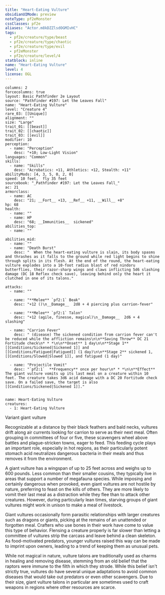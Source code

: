 ```yaml
---
title: "Heart-Eating Vulture"
obsidianUIMode: preview
noteType: pf2eMonster
cssClasses: pf2e
aliases: "Actor.m8kDZZlsdOGMIvHC" 
tags:
  - pf2e/creature/type/beast
  - pf2e/creature/type/chaotic
  - pf2e/creature/type/evil
  - pf2eMonster
  - pf2e/creature/level/4
statblock: inline
name: "Heart-Eating Vulture"
level: 4
license: OGL
---
```


```statblock
columns: 2
forcecolumns: true
layout: Basic Pathfinder 2e Layout
source: "Pathfinder #197: Let the Leaves Fall"
name: "Heart-Eating Vulture"
level: "Creature 4"
rare_03: [[Unique]]
alignment: ""
size: "Large"
trait_01: [[beast]]
trait_02: [[chaotic]]
trait_03: [[evil]]
modifier: 10
perception:
  - name: "Perception"
    desc: "+10; Low-Light Vision"
languages: "Common"
skills:
  - name: "Skills"
    desc: "Acrobatics: +11, Athletics: +12, Stealth: +11"
abilityMods: [4, 3, 5, 0, 2, 0]
speed: 10 feet,  fly 35 feet
sourcebook: "_Pathfinder #197: Let the Leaves Fall_"
ac: 21
armorclass:
  - name: AC
    desc: "21; __Fort__ +13, __Ref__ +11, __Will__ +8"
hp: 68
health:
  - name: ""
  - name: HP
    desc: "68; __Immunities__  sickened"
abilities_top:
  - name: ""

abilities_mid:
  - name: ""
  - name: "Death Burst"
    desc: "  When the heart-eating vulture is slain, its body spasms and thrashes as it falls to the ground while red light begins to shine through splits in its flesh. At the end of the round, the heart-eating vulture explodes into a 10-foot radius blast of red nindoru butterflies, their razor-sharp wings and claws inflicting 5d6 slashing damage (DC 18 Reflex check save), leaving behind only the heart it clutched in one of its talons."

attacks:
  - name: ""

  - name: "**Melee** `pf2:1` Beak"
    desc: "+12 ()\n__Damage__  2d8 + 4 piercing plus carrion-fever"

  - name: "**Melee** `pf2:1` Talon"
    desc: "+12 (agile, finesse, magical)\n__Damage__  2d6 + 4 slashing"

  - name: "Carrion Fever"
    desc: " (disease) The sickened condition from carrion fever can't be reduced while the affliction remains\n\n**Saving Throw** DC 21 Fortitude check\n* * *\n\n**Onset** 1 day\n\n**Stage 1** [[Conditions/Sickened|Sickened 1]] and [[Conditions/Fatigued|Fatigued]] (1 day)\n\n**Stage 2** sickened 1, [[Conditions/Slowed|Slowed 1]], and fatigued (1 day)"

  - name: "Projectile Vomit"
    desc: "`pf2:1`  **Frequency** once per hour\n* * *\n\n**Effect** The giant vulture vomits up its last meal on a creature within 10 feet. The creature takes 3d6 acid damage with a DC 20 Fortitude check save. On a failed save, the target is also [[Conditions/Sickened|Sickened 1]]."
 
```

```encounter-table
name: Heart-Eating Vulture
creatures:
  - 1: Heart-Eating Vulture
```


Variant giant vulture

Recognizable at a distance by their black feathers and bald necks, vultures drift along air currents looking for carrion to serve as their next meal. Often grouping in committees of four or five, these scavengers wheel above battles and plague-stricken towns, eager to feed. This feeding cycle plays an important role, especially in hot regions, as their particularly potent stomach acid neutralizes dangerous bacteria in their meals and thus removes it from the environment.

A giant vulture has a wingspan of up to 25 feet across and weighs up to 600 pounds. Less common than their smaller cousins, they typically live in areas that support a number of megafauna species. While imposing and certainly dangerous when provoked, even giant vultures are not hostile by nature, preferring to feast on the kills of others. They are more likely to vomit their last meal as a distraction while they flee than to attack other creatures. However, during particularly lean times, starving groups of giant vultures might work in unison to make a meal of livestock.

Giant vultures occasionally form parasitic relationships with larger creatures such as dragons or giants, picking at the remains of an unattended or forgotten meal. Crafters who use bones in their work have come to value this type of behavior. Flensing a creature properly is far slower than letting a committee of vultures strip the carcass and leave behind a clean skeleton. As food-motivated predators, younger vultures raised this way can be made to imprint upon owners, leading to a trend of keeping them as unusual pets.

While not magical in nature, vulture talons are traditionally used as charms in healing and removing disease, stemming from an old belief that the raptors were immune to the filth in which they strode. While this belief isn't strictly true, vultures do have several unique adaptations to avoid common diseases that would take out predators or even other scavengers. Due to their size, giant vulture talons in particular are sometimes used to craft weapons in regions where other resources are scarce.
